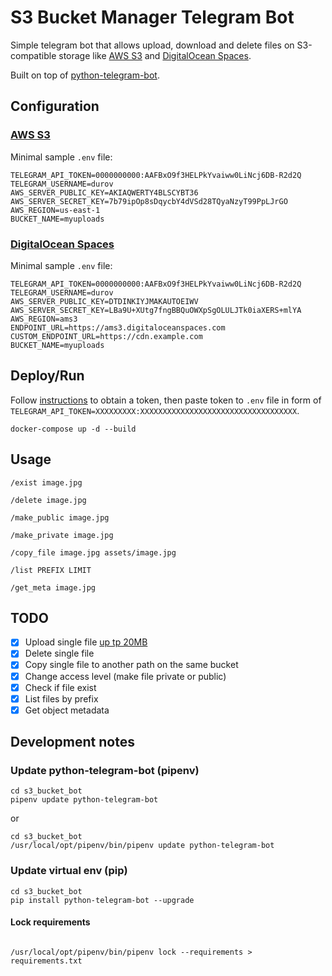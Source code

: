 # S3 Bucket Manager Telegram Bot

Simple telegram bot that allows upload, download and delete files on S3-compatible storage like [AWS S3](https://aws.amazon.com/s3/) and [DigitalOcean Spaces](https://www.digitalocean.com/products/spaces/).

Built on top of [python-telegram-bot](https://github.com/python-telegram-bot/python-telegram-bot).

## Configuration

### [AWS S3](https://aws.amazon.com/s3/)

Minimal sample `.env` file:

```
TELEGRAM_API_TOKEN=0000000000:AAFBxO9f3HELPkYvaiww0LiNcj6DB-R2d2Q
TELEGRAM_USERNAME=durov
AWS_SERVER_PUBLIC_KEY=AKIAQWERTY4BLSCYBT36
AWS_SERVER_SECRET_KEY=7b79ipOp8sDqycbY4dVSd28TQyaNzyT99PpLJrGO
AWS_REGION=us-east-1
BUCKET_NAME=myuploads
```

### [DigitalOcean Spaces](https://www.digitalocean.com/products/spaces/)

Minimal sample `.env` file:

```
TELEGRAM_API_TOKEN=0000000000:AAFBxO9f3HELPkYvaiww0LiNcj6DB-R2d2Q
TELEGRAM_USERNAME=durov
AWS_SERVER_PUBLIC_KEY=DTDINKIYJMAKAUTOEIWV
AWS_SERVER_SECRET_KEY=LBa9U+XUtg7fngBBQuOWXpSgOLULJTk0iaXERS+mlYA
AWS_REGION=ams3
ENDPOINT_URL=https://ams3.digitaloceanspaces.com
CUSTOM_ENDPOINT_URL=https://cdn.example.com
BUCKET_NAME=myuploads
```

## Deploy/Run

Follow [instructions](https://core.telegram.org/bots#3-how-do-i-create-a-bot) to obtain a token, then paste token to `.env` file in form of `TELEGRAM_API_TOKEN=XXXXXXXXX:XXXXXXXXXXXXXXXXXXXXXXXXXXXXXXXXXXX`.

```
docker-compose up -d --build
```

## Usage

```
/exist image.jpg
```

```
/delete image.jpg
```

```
/make_public image.jpg
```

```
/make_private image.jpg
```

```
/copy_file image.jpg assets/image.jpg
```

```
/list PREFIX LIMIT
```

```
/get_meta image.jpg
```

## TODO

* [x] Upload single file [up tp 20MB](https://core.telegram.org/bots/api#getfile)
* [x] Delete single file
* [x] Copy single file to another path on the same bucket
* [x] Change access level (make file private or public)
* [x] Check if file exist
* [x] List files by prefix
* [x] Get object metadata

## Development notes

### Update python-telegram-bot (pipenv)

```
cd s3_bucket_bot
pipenv update python-telegram-bot
```

or

```
cd s3_bucket_bot
/usr/local/opt/pipenv/bin/pipenv update python-telegram-bot
```

### Update virtual env (pip)

```
cd s3_bucket_bot
pip install python-telegram-bot --upgrade
```

#### Lock requirements

```

/usr/local/opt/pipenv/bin/pipenv lock --requirements > requirements.txt
```
